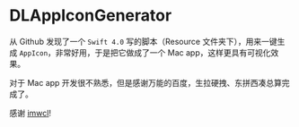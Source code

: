 # DLAppIconGenerator
从 Github 发现了一个 `Swift 4.0` 写的脚本（Resource 文件夹下），用来一键生成 `AppIcon`，非常好用，于是把它做成了一个 Mac app，这样更具有可视化效果。

对于 Mac app 开发很不熟悉，但是感谢万能的百度，生拉硬拽、东拼西凑总算完成了。

感谢 [imwcl](https://github.com/imwcl/AppIconGenerator)!
